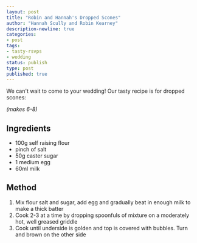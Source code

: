 ```yaml
---
layout: post
title: "Robin and Hannah's Dropped Scones"
author: "Hannah Scully and Robin Kearney"
description-newline: true
categories:
- post
tags:
- tasty-rsvps
- wedding
status: publish
type: post
published: true
---
```


We can't wait to come to your wedding! Our tasty recipe is for dropped scones:

_(makes 6-8)_

## Ingredients

* 100g self raising flour
* pinch of salt
* 50g caster sugar
* 1 medium egg
* 60ml milk

## Method
1. Mix flour salt and sugar, add egg and gradually beat in enough milk to make a thick batter
1. Cook 2-3 at a time by dropping spoonfuls of mixture on a moderately hot, well greased griddle
1. Cook until underside is golden and top is covered with bubbles. Turn and brown on the other side
